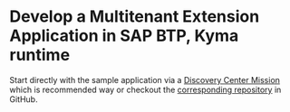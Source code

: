 # Develop a Multitenant Extension Application in SAP BTP, Kyma runtime

Start directly with the sample application via a [Discovery Center Mission](https://discovery-center.cloud.sap/protected/index.html#/missiondetail/3683/3726/) which is recommended way or checkout the [corresponding repository](https://github.com/SAP-samples/btp-kyma-multitenant-extension) in GitHub.
